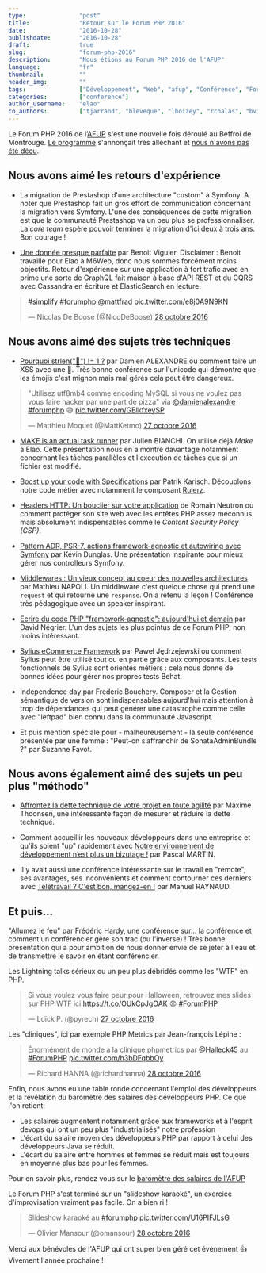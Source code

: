 ```yaml
---
type:               "post"
title:              "Retour sur le Forum PHP 2016"
date:               "2016-10-28"
publishdate:        "2016-10-28"
draft:              true
slug:               "forum-php-2016"
description:        "Nous étions au Forum PHP 2016 de l'AFUP"
language:           "fr"
thumbnail:          ""
header_img:         ""
tags:               ["Développement", "Web", "afup", "Conférence", "ForumPHP"]
categories:         ["conference"]
author_username:    "elao"
co_authors:         ["tjarrand", "bleveque", "lhoizey", "rchalas", "bviguier", "mcolin", "rhanna", "xgorse", "ndievart"]
---
```


Le Forum PHP 2016 de l’[AFUP](http://afup.org) s'est une nouvelle fois déroulé au Beffroi de Montrouge. [Le programme](http://event.afup.org/forum-php-2016/programme/) s'annonçait très alléchant et [nous n'avons pas été déçu](https://joind.in/event/forum-php-2016/schedule/list).

## Nous avons aimé les retours d'expérience

- La migration de Prestashop d'une architecture "custom" à Symfony.
A noter que Prestashop fait un gros effort de communication concernant la migration vers Symfony.
L'une des conséquences de cette migration est que la communauté Prestashop va un peu plus se professionnaliser.
La *core team* espère pouvoir terminer la migration d'ici deux à trois ans. Bon courage !

- [Une donnée presque parfaite](http://b-viguier.github.io/downloads/talks/ForumPhp-Une-Donne%CC%81e-Presque-Parfaite.pdf) par Benoit Viguier.
Disclaimer : Benoit travaille pour Elao à M6Web, donc nous sommes forcément moins objectifs.
Retour d'expérience sur une application à fort trafic avec en prime une sorte de GraphQL fait maison à base d'API REST et du CQRS avec Cassandra en écriture et ElasticSearch en lecture.

<blockquote class="twitter-tweet" data-lang="fr"><p lang="und" dir="ltr"><a href="https://twitter.com/hashtag/simplify?src=hash">#simplify</a> <a href="https://twitter.com/hashtag/forumphp?src=hash">#forumphp</a> <a href="https://twitter.com/mattfrad">@mattfrad</a> <a href="https://t.co/e8j0A9N9KN">pic.twitter.com/e8j0A9N9KN</a></p>&mdash; Nicolas De Boose (@NicoDeBoose) <a href="https://twitter.com/NicoDeBoose/status/791945041459634176">28 octobre 2016</a></blockquote>

## Nous avons aimé des sujets très techniques

- [Pourquoi strlen("🌮") != 1 ?](https://jolicode.github.io/unicode-conf) par Damien ALEXANDRE ou comment faire un XSS avec une 🍕.
Très bonne conférence sur l'unicode qui démontre que les émojis c'est mignon mais mal gérés cela peut être dangereux.

<blockquote class="twitter-tweet" data-lang="fr"><p lang="fr" dir="ltr">&quot;Utilisez utf8mb4 comme encoding MySQL si vous ne voulez pas vous faire hacker par une part de pizza&quot; via <a href="https://twitter.com/damienalexandre">@damienalexandre</a>  <a href="https://twitter.com/hashtag/forumphp?src=hash">#forumphp</a> 😅 <a href="https://t.co/GBlkfxeySP">pic.twitter.com/GBlkfxeySP</a></p>&mdash; Matthieu Moquet (@MattKetmo) <a href="https://twitter.com/MattKetmo/status/791657024031432706">27 octobre 2016</a></blockquote>

- [MAKE is an actual task runner](https://speakerdeck.com/jubianchi/make-is-an-actual-task-runner) par Julien BIANCHI.
On utilise déjà *Make* à Elao. Cette présentation nous en a montré davantage notamment concernant les tâches parallèles et l'execution de tâches que si un fichier est modifié.

- [Boost up your code with Specifications](https://slides.pixelart.at/2016-10-28/forumphp/specifications/) par Patrik Karisch. Découplons notre code métier avec notamment le composant [Rulerz](https://github.com/K-Phoen/rulerz).

- [Headers HTTP: Un bouclier sur votre application](https://speakerdeck.com/romain/headers-http-un-bouclier-sur-votre-application) de Romain Neutron
ou comment protéger son site web avec les entêtes PHP assez méconnus mais absolument indispensables comme le *Content Security Policy (CSP)*.

- [Pattern ADR, PSR-7, actions framework-agnostic et autowiring avec Symfony](https://dunglas.fr/2016/10/slides-forum-php-create-symfony-apps-as-quickly-as-with-laravel-and-keep-your-code-framework-agnostic/) par Kévin Dunglas.
Une présentation inspirante pour mieux gérer nos controlleurs Symfony. 

- [Middlewares : Un vieux concept au coeur des nouvelles architectures](http://mnapoli.fr/presentations/forumphp-middlewares/#1) par Mathieu NAPOLI. Un middleware c'est quelque chose qui prend une `request` et qui retourne une `response`. On a retenu la leçon ! Conférence très pédagogique avec un speaker inspirant.

- [Ecrire du code PHP "framework-agnostic": aujourd'hui et demain](https://thecodingmachine.github.io/forumphp2016talk/) par David Négrier. L'un des sujets les plus pointus de ce Forum PHP, non moins intéressant.

- [Sylius eCommerce Framework](http://sylius.org/) par Paweł Jędrzejewski ou comment Sylius peut être utilisé tout ou en partie grâce aux composants.
Les tests fonctionnels de Sylius sont orientés métiers : cela nous donne de bonnes idées pour gérer nos propres tests Behat.

- Independence day par Frederic Bouchery. Composer et la Gestion sémantique de version sont indispensables aujourd'hui mais attention à trop de dépendances qui peut générer une catastrophe comme celle avec "leftpad" bien connu dans la communauté Javascript.

- Et puis mention spéciale pour - malheureusement - la seule conférence présentée par une femme : "Peut-on s’affranchir de SonataAdminBundle ?" par Suzanne Favot.

## Nous avons également aimé des sujets un peu plus "méthodo"

- [Affrontez la dette technique de votre projet en toute agilité](http://slides.com/maximethoonsen/agile-technical-debt-forum-php) par Maxime Thoonsen, une intéressante façon de mesurer et réduire la dette technique.

- Comment accueillir les nouveaux développeurs dans une entreprise et qu'ils soient "up" rapidement avec [Notre environnement de développement n’est plus un bizutage !](https://blog.pascal-martin.fr/public/slides-notre-environnement-de-developpement-nest-plus-un-bizutage-forum-php-2016/) par Pascal MARTIN.

- Il y avait aussi une conférence intéressante sur le travail en "remote", ses avantages, ses inconvénients et comment contourner ces derniers avec [Télétravail ? C'est bon, mangez-en !](http://raynaud.io/slides/remote) par Manuel RAYNAUD.

## Et puis...

"Allumez le feu" par Frédéric Hardy, une conférence sur... la conférence et comment un conférencier gère son trac (ou l'inverse) !
Très bonne présentation qui a pour ambition de nous donner envie de se jeter à l'eau et de transmettre le savoir en étant conférencier.

Les Lightning talks sérieux ou un peu plus débridés comme les "WTF" en PHP.

<blockquote class="twitter-tweet" data-lang="fr"><p lang="fr" dir="ltr">Si vous voulez vous faire peur pour Halloween, retrouvez mes slides sur PHP WTF ici <a href="https://t.co/OUkCpJgOAK">https://t.co/OUkCpJgOAK</a> 😨 <a href="https://twitter.com/hashtag/ForumPHP?src=hash">#ForumPHP</a></p>&mdash; Loïck P. (@pyrech) <a href="https://twitter.com/pyrech/status/791667201107460096">27 octobre 2016</a></blockquote>

Les "cliniques", ici par exemple PHP Metrics par Jean-françois Lépine :

<blockquote class="twitter-tweet" data-lang="fr"><p lang="fr" dir="ltr">Énormément de monde à la clinique phpmetrics par <a href="https://twitter.com/Halleck45">@Halleck45</a>  au <a href="https://twitter.com/hashtag/ForumPHP?src=hash">#ForumPHP</a> <a href="https://t.co/h3bDFqbbOy">pic.twitter.com/h3bDFqbbOy</a></p>&mdash; Richard HANNA (@richardhanna) <a href="https://twitter.com/richardhanna/status/791972248324337668">28 octobre 2016</a></blockquote>

Enfin, nous avons eu une table ronde concernant l'emploi des développeurs et la révélation du baromètre des salaires des développeurs PHP. Ce que l'on retient:
- Les salaires augmentent notamment grâce aux frameworks et à l'esprit devops qui ont un peu plus "industrialisés" notre profession
- L'écart du salaire moyen des développeurs PHP par rapport à celui des développeurs Java se réduit.
- L'écart du salaire entre hommes et femmes se réduit mais est toujours en moyenne plus bas pour les femmes.

Pour en savoir plus, rendez vous sur le [baromètre des salaires de l'AFUP](http://barometre.afup.org)

Le Forum PHP s'est terminé sur un "slideshow karaoké", un exercice d'improvisation vraiment pas facile. On a bien ri !

<blockquote class="twitter-tweet" data-lang="fr"><p lang="ht" dir="ltr">Slideshow karaoké au <a href="https://twitter.com/hashtag/forumphp?src=hash">#forumphp</a> <a href="https://t.co/U16PIFJLsG">pic.twitter.com/U16PIFJLsG</a></p>&mdash; Olivier Mansour (@omansour) <a href="https://twitter.com/omansour/status/792024824260468736">28 octobre 2016</a></blockquote>

Merci aux bénévoles de l'AFUP qui ont super bien géré cet évènement 👍  Vivement l'année prochaine !

<script async src="//platform.twitter.com/widgets.js" charset="utf-8"></script>
